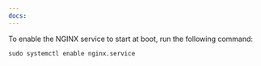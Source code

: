 ```yaml
---
docs:
---
```


To enable the NGINX service to start at boot, run the following command:

```shell
sudo systemctl enable nginx.service
```